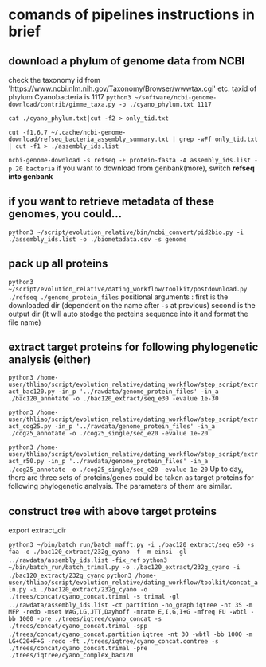 # comands of pipelines instructions in brief

## download a phylum of genome data from NCBI
check the taxonomy id from 'https://www.ncbi.nlm.nih.gov/Taxonomy/Browser/wwwtax.cgi'
etc.  taxid of phylum Cyanobacteria is 1117
`python3 ~/software/ncbi-genome-download/contrib/gimme_taxa.py -o ./cyano_phylum.txt 1117`

`cat ./cyano_phylum.txt|cut -f2 > only_tid.txt`

`cut -f1,6,7 ~/.cache/ncbi-genome-download/refseq_bacteria_assembly_summary.txt | grep -wFf only_tid.txt | cut -f1 > ./assembly_ids.list`

`ncbi-genome-download -s refseq -F protein-fasta -A assembly_ids.list -p 20 bacteria`
if you want to download from genbank(more), switch **refseq into genbank** 
## if you want to retrieve metadata of these genomes, you could...
`python3 ~/script/evolution_relative/bin/ncbi_convert/pid2bio.py -i ./assembly_ids.list -o ./biometadata.csv -s genome`
## pack up all proteins
`python3 ~/script/evolution_relative/dating_workflow/toolkit/postdownload.py ./refseq ./genome_protein_files`
positional arguments : first is the downloaded dir (dependent on the name after `-s` at previous)
second is the output dir (it will auto stodge the proteins sequence into it and format the file name)

## extract target proteins for following phylogenetic analysis (either)
`python3 /home-user/thliao/script/evolution_relative/dating_workflow/step_script/extract_bac120.py -in_p '../rawdata/genome_protein_files' -in_a ./bac120_annotate -o ./bac120_extract/seq_e30 -evalue 1e-30`

`python3 /home-user/thliao/script/evolution_relative/dating_workflow/step_script/extract_cog25.py -in_p '../rawdata/genome_protein_files' -in_a ./cog25_annotate -o ./cog25_single/seq_e20 -evalue 1e-20`

`python3 /home-user/thliao/script/evolution_relative/dating_workflow/step_script/extract_r50.py -in_p '../rawdata/genome_protein_files' -in_a ./cog25_annotate -o ./cog25_single/seq_e20 -evalue 1e-20`
Up to day, there are three sets of proteins/genes could be taken as target proteins for following phylogenetic analysis.
The parameters of them are similar.

## construct tree with above target proteins
export extract_dir

`python3 ~/bin/batch_run/batch_mafft.py -i ./bac120_extract/seq_e50 -s faa -o ./bac120_extract/232g_cyano -f -m einsi -gl ../rawdata/assembly_ids.list -fix_ref`
`python3 ~/bin/batch_run/batch_trimal.py -o ./bac120_extract/232g_cyano -i ./bac120_extract/232g_cyano`
`python3 /home-user/thliao/script/evolution_relative/dating_workflow/toolkit/concat_aln.py -i ./bac120_extract/232g_cyano -o ./trees/concat/cyano_concat.trimal -s trimal -gl ../rawdata/assembly_ids.list -ct partition -no_graph`
`iqtree -nt 35 -m MFP -redo -mset WAG,LG,JTT,Dayhoff -mrate E,I,G,I+G -mfreq FU -wbtl -bb 1000 -pre ./trees/iqtree/cyano_concat -s ./trees/concat/cyano_concat.trimal -spp ./trees/concat/cyano_concat.partition`
`iqtree -nt 30 -wbtl -bb 1000 -m LG+C20+F+G -redo -ft ./trees/iqtree/cyano_concat.contree -s ./trees/concat/cyano_concat.trimal -pre ./trees/iqtree/cyano_complex_bac120`
